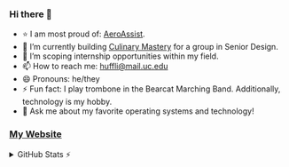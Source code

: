 ### Hi there 👋

- ⭐ I am most proud of: [AeroAssist](https://github.com/lh1207/AeroAssist/).
- 🌱 I’m currently building [Culinary Mastery](https://github.com/24-25-UC-Senior-Design-Group-7/Culinary-Mastery) for a group in Senior Design.
- 🤔 I’m scoping internship opportunities within my field.
- 📫 How to reach me: huffli@mail.uc.edu
- 😄 Pronouns: he/they
- ⚡ Fun fact: I play trombone in the Bearcat Marching Band. Additionally, technology is my hobby.
- 💬 Ask me about my favorite operating systems and technology!

### [My Website](https://lh1207.github.io)


<details>
  <summary>GitHub Stats ⚡</summary>
  
  <a href="#">![Github stats](https://github-readme-stats.vercel.app/api?username=lh1207&bg_color=1e1e2e&text_color=cdd6f4&icon_color=cba6f7&title_color=94e2d5&count_private=true&hide_border=true&line_height=20)</a>
  <a href="#">![Top Langs](https://github-readme-stats.vercel.app/api/top-langs/?username=lh1207&layout=compact&bg_color=1e1e2e&text_color=cdd6f4&icon_color=cba6f7&title_color=94e2d5&count_private=true&hide_border=true)</a>
</details>
